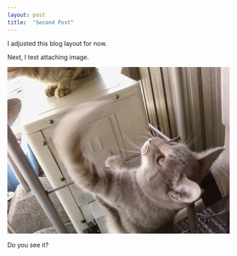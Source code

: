 ```yaml
---
layout: post
title:  "Second Post"
---
```

I adjusted this blog layout for now.

Next, I test attaching image.

![Test Image](/img/2016/02/second-image.jpg)

Do you see it?